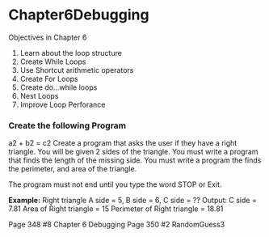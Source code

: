 # Chapter6Debugging

Objectives in Chapter 6
<ol>
<li>Learn about the loop structure</li>
<li>Create While Loops</li>
<li>Use Shortcut arithmetic operators</li>
<li>Create For Loops</li>
<li>Create do...while loops</li>
<li>Nest Loops</li>
<li>Improve Loop Perforance</li>
</ol>

<h3>Create the following Program</h3>
a2 + b2 = c2
Create a program that asks the user if they have a right triangle. You will be given 2 sides of the triangle. You must write a program that finds the length of the missing side. You must write a program the finds the perimeter, and area of the triangle.

The program must not end until you type the word STOP or Exit.

<b>Example:</b> Right triangle A side = 5, B side = 6, C side = ??
Output: C side = 7.81
Area of Right triangle = 15
Perimeter of  Right triangle = 18.81

Page 348 #8
Chapter 6 Debugging 
Page 350 #2 RandomGuess3
